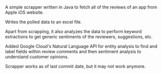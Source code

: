 A simple scrapper written in Java to fetch all of the reviews of an app from Apple iOS website.

Writes the polled data to an excel file.

Apart from scrapping, it also analyzes the data to perform keyword extractions to get generic sentiments of the reviewers, suggestions, etc. 

Added Google Cloud's Natural Language API for entity analysis to find and label fields within review comments and then sentiment analysis to understand customer opinions.

Scrapper works as of last commit date, but it may not work anymore.
